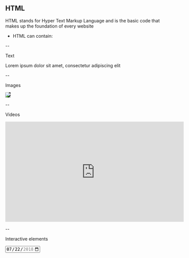## HTML

HTML stands for Hyper Text Markup Language and  is the basic code that makes up the foundation of every website

+ HTML can contain:

--

Text

Lorem ipsum dolor sit amet, consectetur adipiscing elit

--

Images

<img src="https://www.qmul.ac.uk/media/ow-assets/assets/icons/qm-logo-white.svg" style="background-color: black;" />

--

Videos

<iframe width="560" height="315" src="https://www.youtube.com/embed/jNQbQHwP4SA" frameborder="0" allow="accelerometer; autoplay; encrypted-media; gyroscope; picture-in-picture" allowfullscreen></iframe>

--

Interactive elements

<input type="date" id="start" name="trip-start" value="2018-07-22" min="2018-01-01" max="2018-12-31" />
